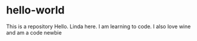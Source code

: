 # hello-world
This is a repository
Hello.  Linda here.  I am learning to code.
I also love wine and am a code newbie
